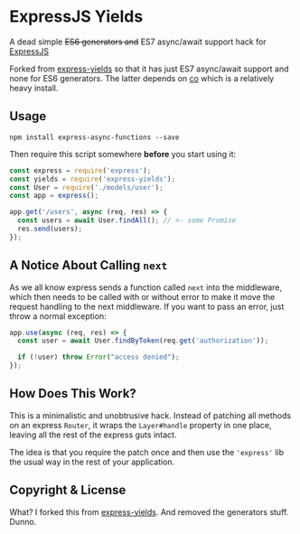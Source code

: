 # ExpressJS Yields

A dead simple ~~ES6 generators and~~ ES7 async/await support hack for [ExpressJS](http://expressjs.com)

Forked from [express-yields](https://github.com/MadRabbit/express-yields) so that
it has just ES7 async/await support and none for ES6 generators. The latter depends on [co](https://github.com/tj/co) which is a relatively heavy install.

## Usage

```
npm install express-async-functions --save
```

Then require this script somewhere __before__ you start using it:

```js
const express = require('express');
const yields = require('express-yields');
const User = require('./models/user');
const app = express();

app.get('/users', async (req, res) => {
  const users = await User.findAll(); // <- some Promise
  res.send(users);
});
```

## A Notice About Calling `next`

As we all know express sends a function called `next` into the middleware, which
then needs to be called with or without error to make it move the request handling
to the next middleware. If you want to pass an error, just throw a normal exception:

```js
app.use(async (req, res) => {
  const user = await User.findByToken(req.get('authorization'));

  if (!user) throw Error("access denied");
});
```

## How Does This Work?

This is a minimalistic and unobtrusive hack. Instead of patching all methods
on an express `Router`, it wraps the `Layer#handle` property in one place, leaving
all the rest of the express guts intact.

The idea is that you require the patch once and then use the `'express'` lib the
usual way in the rest of your application.

## Copyright & License

What? I forked this from [express-yields](https://github.com/MadRabbit/express-yields). And removed the generators stuff. Dunno.
